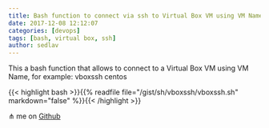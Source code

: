 ```yaml
---
title: Bash function to connect via ssh to Virtual Box VM using VM Name
date: 2017-12-08 12:12:07
categories: [devops]
tags: [bash, virtual box, ssh]
author: sedlav
---
```


This a bash function that allows to connect to a Virtual Box VM using VM Name, for example: vboxssh centos

{{< highlight bash >}}{{% readfile file="/gist/sh/vboxssh/vboxssh.sh" markdown="false" %}}{{< /highlight >}}

⋔ me on [Github](https://gist.github.com/yoander/19971f603ecd850182e4f2a7875bebf9) 
